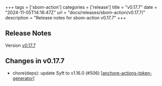 +++
tags = ['sbom-action']
categories = ['release']
title = "v0.17.7"
date = "2024-11-05T14:16:47Z"
url = "docs/releases/sbom-action/v0.17.7/"
description = "Release notes for sbom-action v0.17.7"
+++

## Release Notes

Version [v0.17.7](https://github.com/anchore/sbom-action/releases/tag/v0.17.7)

## Changes in v0.17.7

- chore(deps): update Syft to v1.16.0 (#506) [[anchore-actions-token-generator](https://github.com/anchore-actions-token-generator)]
